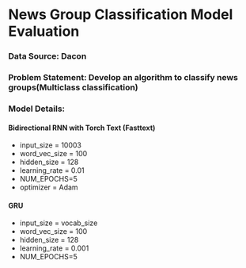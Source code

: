 # News Group Classification Model Evaluation
### Data Source: Dacon

### Problem Statement: Develop an algorithm to classify news groups(Multiclass classification)

### Model Details:
 
#### Bidirectional RNN with Torch Text (Fasttext)
* input_size = 10003
* word_vec_size = 100
* hidden_size = 128
* learning_rate = 0.01
* NUM_EPOCHS=5
* optimizer = Adam

#### GRU
* input_size = vocab_size
* word_vec_size = 100
* hidden_size = 128
* learning_rate = 0.001
* NUM_EPOCHS=5
  
